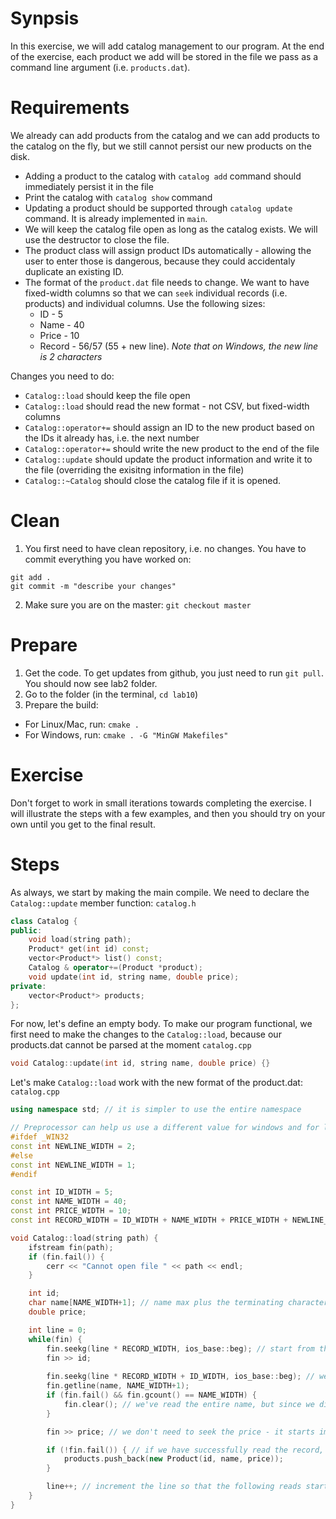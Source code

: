 # Synpsis
In this exercise, we will add catalog management to our program. At the end of the exercise, each product we add will be stored in the file we pass as a command line argument (i.e. `products.dat`).

# Requirements
We already can add products from the catalog and we can add products to the catalog on the fly, but we still cannot persist our new products on the disk.

* Adding a product to the catalog with `catalog add` command should immediately persist it in the file
* Print the catalog with `catalog show` command
* Updating a product should be supported through `catalog update` command. It is already implemented in `main`.
* We will keep the catalog file open as long as the catalog exists. We will use the destructor to close the file.
* The product class will assign product IDs automatically - allowing the user to enter those is dangerous, because they could accidentaly duplicate an existing ID.
* The format of the `product.dat` file needs to change. We want to have fixed-width columns so that we can `seek` individual records (i.e. products) and individual columns. Use the following sizes:
  * ID - 5
  * Name - 40
  * Price - 10 
  * Record - 56/57 (55 + new line). _Note that on Windows, the new line is 2 characters_


Changes you need to do:
* `Catalog::load` should keep the file open
* `Catalog::load` should read the new format - not CSV, but fixed-width columns
* `Catalog::operator+=` should assign an ID to the new product based on the IDs it already has, i.e. the next number
* `Catalog::operator+=` should write the new product to the end of the file
* `Catalog::update` should update the product information and write it to the file (overriding the exisitng information in the file)
* `Catalog::~Catalog` should close the catalog file if it is opened.

# Clean
1. You first need to have clean repository, i.e. no changes. You have to commit everything you have worked on:
```
git add .
git commit -m "describe your changes"
```

2. Make sure you are on the master: `git checkout master`

# Prepare
1. Get the code. To get updates from github, you just need to run `git pull`. You should now see lab2 folder. 
2. Go to the folder (in the terminal, `cd lab10`)
3. Prepare the build:
  * For Linux/Mac, run: `cmake .`
  * For Windows, run: `cmake . -G "MinGW Makefiles"`

# Exercise

Don't forget to work in small iterations towards completing the exercise. I will illustrate the steps with a few examples, and then you should try on your own until you get to the final result.

# Steps

As always, we start by making the main compile. We need to declare the `Catalog::update` member function:
`catalog.h`
```c++
class Catalog {
public:
    void load(string path);
    Product* get(int id) const;
    vector<Product*> list() const;
    Catalog & operator+=(Product *product);
    void update(int id, string name, double price);
private:
    vector<Product*> products;
};
```

For now, let's define an empty body. To make our program functional, we first need to make the changes to the `Catalog::load`, because our products.dat cannot be parsed at the moment
`catalog.cpp`
```c++
void Catalog::update(int id, string name, double price) {}
```

Let's make `Catalog::load` work with the new format of the product.dat:
`catalog.cpp`
```c++
using namespace std; // it is simpler to use the entire namespace

// Preprocessor can help us use a different value for windows and for linux/mac.
#ifdef _WIN32
const int NEWLINE_WIDTH = 2;
#else
const int NEWLINE_WIDTH = 1;
#endif

const int ID_WIDTH = 5;
const int NAME_WIDTH = 40;
const int PRICE_WIDTH = 10;
const int RECORD_WIDTH = ID_WIDTH + NAME_WIDTH + PRICE_WIDTH + NEWLINE_WIDTH;

void Catalog::load(string path) {
    ifstream fin(path);
    if (fin.fail()) {
        cerr << "Cannot open file " << path << endl;
    }

    int id;
    char name[NAME_WIDTH+1]; // name max plus the terminating character for the c string
    double price;

    int line = 0;
    while(fin) {
        fin.seekg(line * RECORD_WIDTH, ios_base::beg); // start from the beginning of the file
        fin >> id;
        
        fin.seekg(line * RECORD_WIDTH + ID_WIDTH, ios_base::beg); // we don't know the current position (id can be 1 to 5 characters), se we offset by the beginning of the file
        fin.getline(name, NAME_WIDTH+1);
        if (fin.fail() && fin.gcount() == NAME_WIDTH) {
            fin.clear(); // we've read the entire name, but since we didn't reach the new line character, fin.getline sets the errro state
        }

        fin >> price; // we don't need to seek the price - it starts immediately after the name and we have read the entire name width (40 characters)

        if (!fin.fail()) { // if we have successfully read the record, fin.fail will return false
            products.push_back(new Product(id, name, price));
        }

        line++; // increment the line so that the following reads start from the next record
    }
}
```
